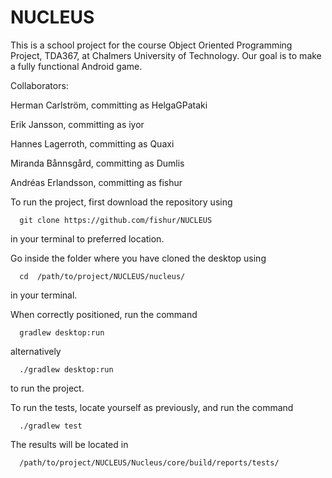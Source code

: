# NUCLEUS

This is a school project for the course Object Oriented Programming Project, TDA367, at Chalmers University of Technology. Our goal is to make a fully functional Android game.

Collaborators:

Herman Carlström, committing as HelgaGPataki

Erik Jansson, committing as iyor

Hannes Lagerroth, committing as Quaxi

Miranda Bånnsgård, committing as Dumlis

Andréas Erlandsson, committing as fishur


To run the project, first download the repository using
      
      git clone https://github.com/fishur/NUCLEUS
      
in your terminal to preferred location.
      
      
Go inside the folder where you have cloned the desktop using
      
      cd  /path/to/project/NUCLEUS/nucleus/
      
in your terminal.
      
      
When correctly positioned, run the command
      
      gradlew desktop:run
      
alternatively
      
      ./gradlew desktop:run
      
to run the project.


To run the tests, locate yourself as previously, and run the command
      
      ./gradlew test

The results will be located in 

      /path/to/project/NUCLEUS/Nucleus/core/build/reports/tests/

